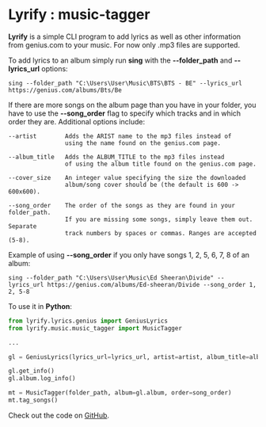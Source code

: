 # Lyrify : music-tagger
__Lyrify__ is a simple CLI program to add lyrics as well as other information from genius.com to your music. For now only .mp3 files are supported.

To add lyrics to an album simply run **sing** with the **--folder_path** and **--lyrics_url** options:

```console
sing --folder_path "C:\Users\User\Music\BTS\BTS - BE" --lyrics_url https://genius.com/albums/Bts/Be
```

If there are more songs on the album page than you have in your folder, you have to use the **--song_order** flag to specify which tracks and in which order they are. Additional options include:

```console
--artist        Adds the ARIST name to the mp3 files instead of 
                using the name found on the genius.com page.

--album_title   Adds the ALBUM_TITLE to the mp3 files instead 
                of using the album title found on the genius.com page.

--cover_size    An integer value specifying the size the downloaded 
                album/song cover should be (the default is 600 -> 600x600).

--song_order    The order of the songs as they are found in your folder_path. 
                If you are missing some songs, simply leave them out. Separate 
                track numbers by spaces or commas. Ranges are accepted (5-8).
```

Example of using **--song_order** if you only have songs 1, 2, 5, 6, 7, 8 of an album: 

```console
sing --folder_path "C:\Users\User\Music\Ed Sheeran\Divide" --lyrics_url https://genius.com/albums/Ed-sheeran/Divide --song_order 1, 2, 5-8
```

To use it in **Python**:

```python
from lyrify.lyrics.genius import GeniusLyrics
from lyrify.music.music_tagger import MusicTagger

...

gl = GeniusLyrics(lyrics_url=lyrics_url, artist=artist, album_title=album, folder_path=folder, song_order=song_order, cover_size=cover_size)

gl.get_info()
gl.album.log_info()

mt = MusicTagger(folder_path, album=gl.album, order=song_order)
mt.tag_songs()
```

Check out the code on [GitHub](https://github.com/bennymi/music-tagger).